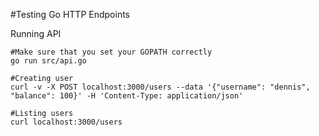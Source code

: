 #Testing Go HTTP Endpoints

Running API

```
#Make sure that you set your GOPATH correctly
go run src/api.go
```

```
#Creating user
curl -v -X POST localhost:3000/users --data '{"username": "dennis", "balance": 100}' -H 'Content-Type: application/json'
```

```
#Listing users
curl localhost:3000/users
```